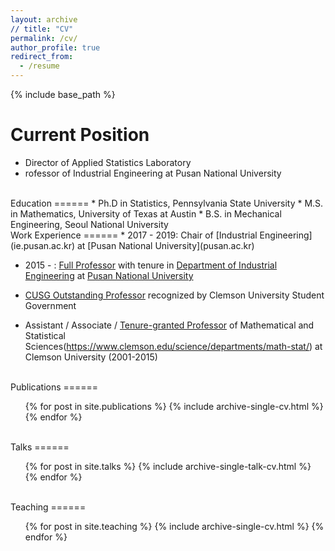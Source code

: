 ```yaml
---
layout: archive
// title: "CV"
permalink: /cv/
author_profile: true
redirect_from:
  - /resume
---
```


{% include base_path %}


Current Position
======
* Director of Applied Statistics Laboratory
* rofessor of Industrial Engineering at Pusan National University

<br />
Education
======
* Ph.D in Statistics, Pennsylvania State University
* M.S. in Mathematics, University of Texas at Austin
* B.S. in Mechanical Engineering, Seoul National University

<br />
Work Experience
======
* 2017 - 2019: Chair of [Industrial Engineering](ie.pusan.ac.kr) at [Pusan National University](pusan.ac.kr)
<!---
  * Github University
  * Duties included: Tagging issues
  * Supervisor: Professor Git
--->

* 2015 - : [Full Professor](https://drive.google.com/file/d/0B-GVxDJZNtwYblN3NTFYakJHTXc/view) with tenure in [Department of Industrial Engineering](ie.pusan.ac.kr) at [Pusan National University](pusan.ac.kr)

* [CUSG Outstanding Professor](https://drive.google.com/open?id=0B-GVxDJZNtwYVG9jZDJJSGFNNU0)  recognized by Clemson University Student Government

* Assistant / Associate / [Tenure-granted Professor](https://drive.google.com/open?id=0B-GVxDJZNtwYUGg3ZjNGeHU5QTQ) of Mathematical and Statistical Sciences(https://www.clemson.edu/science/departments/math-stat/) at Clemson University (2001-2015)

<br />
Publications
======
  <ul>{% for post in site.publications %}
    {% include archive-single-cv.html %}
  {% endfor %}</ul>
  
<br />
Talks
======
  <ul>{% for post in site.talks %}
    {% include archive-single-talk-cv.html %}
  {% endfor %}</ul>
  
<br />
Teaching
======
  <ul>{% for post in site.teaching %}
    {% include archive-single-cv.html %}
  {% endfor %}</ul>
  
